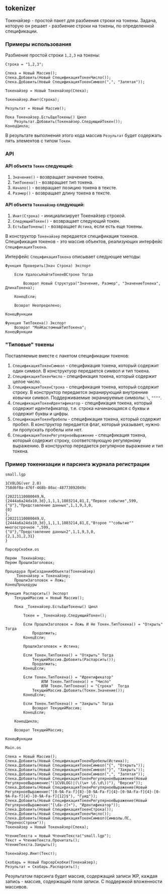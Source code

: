 ## tokenizer

Токенайзер - простой пакет для разбиения строки на токены. Задача, которую он решает - разбиение строки на токены, по определенной спецификации.

### Примеры использования

Разбиение простой строки `1,2,3` на токены:

```bsl
Строка = "1,2,3";

Спека = Новый Массив();
Спека.Добавить(Новый СпецификацияТокенЧисло());
Спека.Добавить(Новый СпецификацияТокенСимвол(",", "Запятая"));

Токенайзер = Новый Токенайзер(Спека);

Токенайзер.Инит(Строка);

Результат = Новый Массив();

Пока Токенайзер.ЕстьЕщеТокены() Цикл
    Результат.Добавить(Токенайзер.СледующийТокен());
КонецЦикла;
```

В результате выполнения этого кода массив `Результат` будет содержать пять элементов с типом `Токен`.

### API

#### API объекта `Токен` следующий:

1. `Значение()` - возвращает значение токена.
2. `ТипТокена()` - возвращает тип токена.
3. `Начало()` - возвращает позицию токена в тексте.
4. `Размер()` - возвращает длину токена в тексте.

#### API объекта `Токенайзер` следующий:

1. `Инит(Строка)` - инициализирует Токенайзер строкой.
2. `СледующийТокен()` - возвращает следующий токен.
3. `ЕстьЕщеТокены()` - возвращает `Истина`, если есть еще токены.

В конструктор `Токенайзер` передается спецификация токенов. Спецификация токенов - это массив объектов, реализующих интерфейс `СпецификацияТокена`.

Интерфейс `СпецификацияТокена` описывает следующие методы:

```bsl
Функция Проверить(Знач Строка) Экспорт

	Если УдалосьНайтиТокенВСтроке Тогда

		Возврат Новый Структура("Значение, Размер", "ЗначениеТокена", ДлинаТокена);

	КонецЕсли;

	Возврат Неопределено;

КонецФункции

Функция ТипТокена() Экспорт
	Возврат "МойКастомныйТипТокена";
КонецФункции
```

### "Типовые" токены
Поставляемые вместе с пакетом спецификации токенов:

1. `СпецификацияТокенСимвол` - спецификация токена, который содержит один символ. В конструктуор передается символ и тип токена.
2. `СпецификацияТокенЧисло` - спецификация токена, который содержит целое число.
3. `СпецификацияТокенСтрока` - спецификация токена, который содержит строку. В конструктор передается экранирующий внутренние ковычки символ. Поддерживаемые экранируемые символы: `\`, `""""`.
4. `СпецификацияТокенИдентификатор` - спецификация токена, который содержит идентификатор, т.е. строка начинающаяся с буквы и содержит буквы и цифры.
5. `СпецификацияТокенПробелы` - спецификация токена, который содержит пробел. В конструктор передается флаг, который указывает, нужно ли пропускать пробелы или нет.
6. `СпецификацияТокенРегулярноеВыражение` - спецификация токена, который содержит строку, соответствующую регулярному выражению. В конструктор передается регулярное выражение и тип токена.

### Пример токенизации и парсинга журнала регистрации

`small.lgp`
```
1CV8LOG(ver 2.0)
758d6f0a-476f-468b-80ac-48773092049c

{20221110000049,N,
{2444a6a24da10,3d},1,1,1,1803214,81,I,"Первое событие",599,
{"U"},"Представление данных",1,1,9,3,0,
{0}
},
{20221110000049,U,
{2444a6a24da10,3d},1,1,1,1803214,81,E,"Второе ""событие"" 
многострочное ",599,
{"U"},"Представление данных2",1,1,9,3,0,
{2,1,31,2,31}
}
```

`ПарсерСкобки.os`
```bsl
Перем _Токенайзер;
Перем ПрошлиЗаголовок;

Процедура ПриСозданииОбъекта(Токенайзер)
	_Токенайзер = Токенайзер;
	ПрошлиЗаголовок = Ложь;
КонецПроцедуры

Функция Распарсить() Экспорт
	ТекущийМассив = Новый Массив();

	Пока _Токенайзер.ЕстьЕщеТокены() Цикл

		Токен = _Токенайзер.СледующийТокен();

		Если ПрошлиЗаголовок = Ложь И Не Токен.ТипТокена() = "Открыть" Тогда
			Продолжить;
		КонецЕсли;

		ПрошлиЗаголовок = Истина;

		Если Токен.ТипТокена() = "Открыть" Тогда
			ТекущийМассив.Добавить(Распарсить());
			Продолжить;
		КонецЕсли;

		Если Токен.ТипТокена() = "Идентификатор" 
				ИЛИ Токен.ТипТокена() = "Число"
				ИЛИ Токен.ТипТокена() = "Строка"  Тогда
			ТекущийМассив.Добавить(Токен.Значение());
		КонецЕсли;

		Если Токен.ТипТокена() = "Закрыть" Тогда
			Возврат ТекущийМассив; 
		КонецЕсли;

	КонецЦикла;

	Возврат ТекущийМассив;

КонецФункции
```

`Main.os`
```bsl
Спека = Новый Массив();
Спека.Добавить(Новый СпецификацияТокенПробелы(Истина));
Спека.Добавить(Новый СпецификацияТокенСимвол("{", "Открыть"));
Спека.Добавить(Новый СпецификацияТокенСимвол("}", "Закрыть"));
Спека.Добавить(Новый СпецификацияТокенСимвол(",", "Запятая"));
Спека.Добавить(Новый СпецификацияТокенРегулярноеВыражение(Новый РегулярноеВыражение("(1CV8LOG)|(\(\w+ \d.\d\))"), "Версия"));
Спека.Добавить(Новый СпецификацияТокенРегулярноеВыражение(Новый РегулярноеВыражение("[0-9A-Fa-f]{8}-[0-9A-Fa-f]{4}-[0-9A-Fa-f]{4}-[0-9A-Fa-f]{4}-[0-9A-Fa-f]{12}$"), "Гуид"));
Спека.Добавить(Новый СпецификацияТокенРегулярноеВыражение(Новый РегулярноеВыражение("[\da-z]+"), "Идентификатор"));
Спека.Добавить(Новый СпецификацияТокенСтрока());
Спека.Добавить(Новый СпецификацияТокенЧисло());
Спека.Добавить(Новый СпецификацияТокенСимвол(Символы.ПС, "ПереносСтроки"));
Токенайзер = Новый Токенайзер(Спека);

ЧтениеТекста = Новый ЧтениеТекста("small.lgp");
Текст = ЧтениеТекста.Прочитать();
ЧтениеТекста.Закрыть();

Токенайзер.Инит(Текст);

Скобарь = Новый ПарсерСкобки(Токенайзер);
Результат = Скобарь.Распарсить();
```

Результатом парсинга будет массив, содержащий записи ЖР, каждая запись - массив, содержащий поля записи. С поддержкой вложенности массивов.
